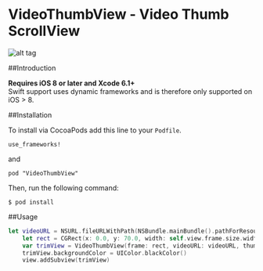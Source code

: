 
# VideoThumbView - Video Thumb ScrollView
![alt tag](http://i60.tinypic.com/ma8g09.png)

##Introduction

__Requires iOS 8 or later and Xcode 6.1+__<br/>
 Swift support uses dynamic frameworks and is therefore only supported on iOS > 8.

##Installation

To install via CocoaPods add this line to your `Podfile`.

```
use_frameworks!
```
and
```
pod "VideoThumbView"
```

Then, run the following command:

```$ pod install```

##Usage

```swift
let videoURL = NSURL.fileURLWithPath(NSBundle.mainBundle().pathForResource("Video", ofType: "mp4")!)!
    let rect = CGRect(x: 0.0, y: 70.0, width: self.view.frame.size.width, height: 100.0)
    var trimView = VideoThumbView(frame: rect, videoURL: videoURL, thumbImageWidth: 100)
    trimView.backgroundColor = UIColor.blackColor()
    view.addSubview(trimView)
```
